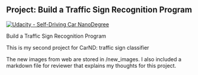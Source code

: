 ## Project: Build a Traffic Sign Recognition Program
[![Udacity - Self-Driving Car NanoDegree](https://s3.amazonaws.com/udacity-sdc/github/shield-carnd.svg)](http://www.udacity.com/drive)

Build a Traffic Sign Recognition Program

This is my second project for CarND: traffic sign classifier

The new images from web are stored in /new_images. I also included a markdown file for reviewer that explains my thoughts for this project.